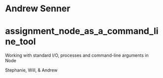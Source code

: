 Andrew Senner
=======
# assignment_node_as_a_command_line_tool
Working with standard I/O, processes and command-line arguments in Node

Stephanie, Will, & Andrew
